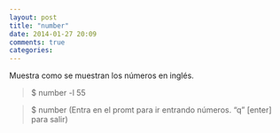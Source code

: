 ```yaml
---
layout: post
title: "number"
date: 2014-01-27 20:09
comments: true
categories: 
---
```

Muestra como se muestran los números en inglés.

>$ number -l 55

>$ number (Entra en el promt para ir entrando números. “q” [enter] para salir)


